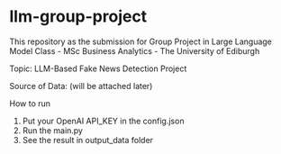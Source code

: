 # llm-group-project

This repository as the submission for Group Project in Large Language Model Class - MSc Business Analytics - The University of Ediburgh

Topic: LLM-Based Fake News Detection Project

Source of Data: (will be attached later)

How to run
1. Put your OpenAI API_KEY in the config.json
2. Run the main.py
3. See the result in output_data folder

